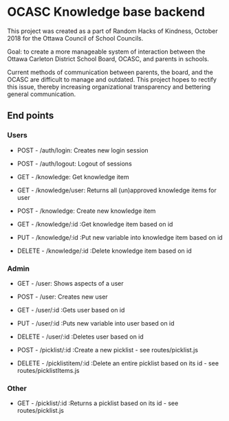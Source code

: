 # OCASC Knowledge base backend

This project was created as a part of Random Hacks of Kindness, October 2018 for the Ottawa Council of School Councils.

Goal: to create a more manageable system of interaction between the Ottawa Carleton District School Board, OCASC, and parents in schools.

Current methods of communication between parents, the board, and the OCASC are difficult to manage and outdated. This project hopes to rectify this issue, thereby increasing organizational transparency and bettering general communication.


## End points

### Users
- POST - /auth/login: Creates new login session

- POST - /auth/logout: Logout of sessions

- GET - /knowledge: Get knowledge item

- GET - /knowledge/user: Returns all (un)approved knowledge items for user

- POST - /knowledge: Create new knowledge item

- GET - /knowledge/:id :Get knowledge item based on id

- PUT - /knowledge/:id :Put new variable into knowledge item based on id

- DELETE - /knowledge/:id :Delete knowledge item based on id

### Admin
- GET - /user: Shows aspects of a user

- POST - /user: Creates new user

- GET - /user/:id :Gets user based on id

- PUT - /user/:id :Puts new variable into user based on id

- DELETE - /user/:id :Deletes user based on id

- POST - /picklist/:id :Create a new picklist - see routes/picklist.js

- DELETE - /picklistitem/:id :Delete an entire picklist based on its id - see routes/picklistItems.js

### Other
- GET - /picklist/:id :Returns a picklist based on its id - see routes/picklist.js
